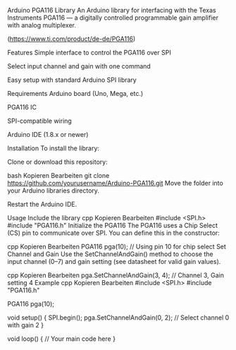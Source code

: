 Arduino PGA116 Library
An Arduino library for interfacing with the Texas Instruments PGA116 — a digitally controlled programmable gain amplifier with analog multiplexer.

(https://www.ti.com/product/de-de/PGA116)

Features
Simple interface to control the PGA116 over SPI

Select input channel and gain with one command

Easy setup with standard Arduino SPI library

Requirements
Arduino board (Uno, Mega, etc.)

PGA116 IC

SPI-compatible wiring

Arduino IDE (1.8.x or newer)

Installation
To install the library:

Clone or download this repository:

bash
Kopieren
Bearbeiten
git clone https://github.com/yourusername/Arduino-PGA116.git
Move the folder into your Arduino libraries directory.

Restart the Arduino IDE.

Usage
Include the library
cpp
Kopieren
Bearbeiten
#include <SPI.h>
#include "PGA116.h"
Initialize the PGA116
The PGA116 uses a Chip Select (CS) pin to communicate over SPI. You can define this in the constructor:

cpp
Kopieren
Bearbeiten
PGA116 pga(10); // Using pin 10 for chip select
Set Channel and Gain
Use the SetChannelAndGain() method to choose the input channel (0–7) and gain setting (see datasheet for valid gain values).

cpp
Kopieren
Bearbeiten
pga.SetChannelAndGain(3, 4); // Channel 3, Gain setting 4
Example
cpp
Kopieren
Bearbeiten
#include <SPI.h>
#include "PGA116.h"

PGA116 pga(10);

void setup() {
  SPI.begin();
  pga.SetChannelAndGain(0, 2); // Select channel 0 with gain 2
}

void loop() {
  // Your main code here
}
